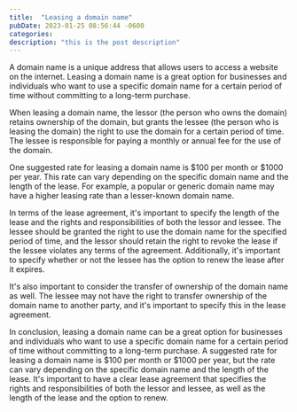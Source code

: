 ```yaml
---
title:  "Leasing a domain name"
pubDate: 2023-01-25 08:56:44 -0600
categories: 
description: "this is the post description"
---
```

A domain name is a unique address that allows users to access a website on the internet. Leasing a domain name is a great option for businesses and individuals who want to use a specific domain name for a certain period of time without committing to a long-term purchase.

When leasing a domain name, the lessor (the person who owns the domain) retains ownership of the domain, but grants the lessee (the person who is leasing the domain) the right to use the domain for a certain period of time. The lessee is responsible for paying a monthly or annual fee for the use of the domain.

One suggested rate for leasing a domain name is $100 per month or $1000 per year. This rate can vary depending on the specific domain name and the length of the lease. For example, a popular or generic domain name may have a higher leasing rate than a lesser-known domain name.

In terms of the lease agreement, it's important to specify the length of the lease and the rights and responsibilities of both the lessor and lessee. The lessee should be granted the right to use the domain name for the specified period of time, and the lessor should retain the right to revoke the lease if the lessee violates any terms of the agreement. Additionally, it's important to specify whether or not the lessee has the option to renew the lease after it expires.

It's also important to consider the transfer of ownership of the domain name as well. The lessee may not have the right to transfer ownership of the domain name to another party, and it's important to specify this in the lease agreement.

In conclusion, leasing a domain name can be a great option for businesses and individuals who want to use a specific domain name for a certain period of time without committing to a long-term purchase. A suggested rate for leasing a domain name is $100 per month or $1000 per year, but the rate can vary depending on the specific domain name and the length of the lease. It's important to have a clear lease agreement that specifies the rights and responsibilities of both the lessor and lessee, as well as the length of the lease and the option to renew.